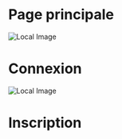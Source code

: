 # Page principale

![Local Image](germax-frontend/src/assets/markdown-images/GermaLoc1.gif)

# Connexion

![Local Image](germax-frontend/src/assets/markdown-images/Connexion.gif)

# Inscription
